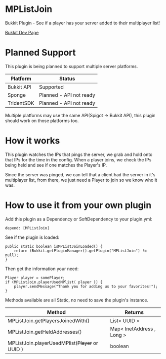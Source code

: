 MPListJoin
==========

Bukkit Plugin - See if a player has your server added to their multiplayer list!

[Bukkit Dev Page](http://dev.bukkit.org/bukkit-plugins/mplistjoin/)

Planned Support
===============
This plugin is being planned to support multiple server platforms.

|Platform|Status|
|  --- | --- |
|Bukkit API| Supported |
|Sponge| Planned - API not ready |
|TridentSDK| Planned - API not ready |

Multiple platforms may use the same API(Spigot -> Bukkit API), this plugin should work on those platforms too.

How it works
============
This plugin watches the IPs that pings the server, we grab and hold onto that IPs for the time in the config. When a player joins, we check the IPs being held and see if one matches the Player's IP.

Since the server was pinged, we can tell that a client had the server in it's multiplayer list, from there, we just need a Player to join so we know who it was.

How to use it from your own plugin
==================================

Add this plugin as a Dependency or SoftDependency to your plugin.yml:
```
depend: [MPListJoin]
```


See if the plugin is loaded:
```
public static boolean isMPListJoinLoaded() {
    return (Bukkit.getPluginManager().getPlugin("MPListJoin") != null);
}
```

Then get the information your need:
```
Player player = somePlayer;
if (MPListJoin.playerUsedMPlist( player )) {
    player.sendMessage("Thank you for adding us to your favorites!");
}
```
Methods available are all Static, no need to save the plugin's instance.

|Method|Returns|
| --- | --- |
|MPListJoin.getPlayersJoinedWith()| List< UUID > |
|MPListJoin.getHeldAddresses()|Map< InetAddress , Long >|
|MPListJoin.playerUsedMPlist(~~Player~~ or UUID )| boolean |
